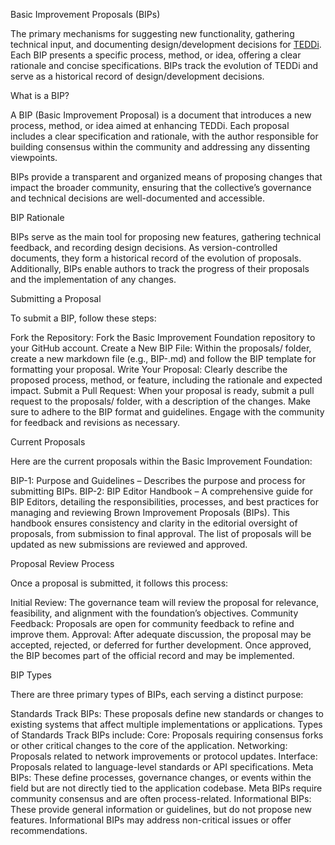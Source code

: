 Basic Improvement Proposals (BIPs)

The primary mechanisms for suggesting new functionality, gathering technical input, and documenting design/development decisions for [TEDDi](https://themichaelacompany.com/teddi/). Each BIP presents a specific process, method, or idea, offering a clear rationale and concise specifications. BIPs track the evolution of TEDDi and serve as a historical record of design/development decisions.

What is a BIP?

A BIP (Basic Improvement Proposal) is a document that introduces a new process, method, or idea aimed at enhancing TEDDi. Each proposal includes a clear specification and rationale, with the author responsible for building consensus within the community and addressing any dissenting viewpoints.

BIPs provide a transparent and organized means of proposing changes that impact the broader community, ensuring that the collective’s governance and technical decisions are well-documented and accessible.

BIP Rationale

BIPs serve as the main tool for proposing new features, gathering technical feedback, and recording design decisions. As version-controlled documents, they form a historical record of the evolution of proposals. Additionally, BIPs enable authors to track the progress of their proposals and the implementation of any changes.

Submitting a Proposal

To submit a BIP, follow these steps:

Fork the Repository: Fork the Basic Improvement Foundation repository to your GitHub account.
Create a New BIP File: Within the proposals/ folder, create a new markdown file (e.g., BIP-<number>.md) and follow the BIP template for formatting your proposal.
Write Your Proposal: Clearly describe the proposed process, method, or feature, including the rationale and expected impact.
Submit a Pull Request: When your proposal is ready, submit a pull request to the proposals/ folder, with a description of the changes.
Make sure to adhere to the BIP format and guidelines. Engage with the community for feedback and revisions as necessary.

Current Proposals

Here are the current proposals within the Basic Improvement Foundation:

BIP-1: Purpose and Guidelines – Describes the purpose and process for submitting BIPs.
BIP-2: BIP Editor Handbook – A comprehensive guide for BIP Editors, detailing the responsibilities, processes, and best practices for managing and reviewing Brown Improvement Proposals (BIPs). This handbook ensures consistency and clarity in the editorial oversight of proposals, from submission to final approval.
The list of proposals will be updated as new submissions are reviewed and approved.

Proposal Review Process

Once a proposal is submitted, it follows this process:

Initial Review: The governance team will review the proposal for relevance, feasibility, and alignment with the foundation’s objectives.
Community Feedback: Proposals are open for community feedback to refine and improve them.
Approval: After adequate discussion, the proposal may be accepted, rejected, or deferred for further development.
Once approved, the BIP becomes part of the official record and may be implemented.

BIP Types

There are three primary types of BIPs, each serving a distinct purpose:

Standards Track BIPs: These proposals define new standards or changes to existing systems that affect multiple implementations or applications. Types of Standards Track BIPs include:
Core: Proposals requiring consensus forks or other critical changes to the core of the application.
Networking: Proposals related to network improvements or protocol updates.
Interface: Proposals related to language-level standards or API specifications.
Meta BIPs: These define processes, governance changes, or events within the field but are not directly tied to the application codebase. Meta BIPs require community consensus and are often process-related.
Informational BIPs: These provide general information or guidelines, but do not propose new features. Informational BIPs may address non-critical issues or offer recommendations.
